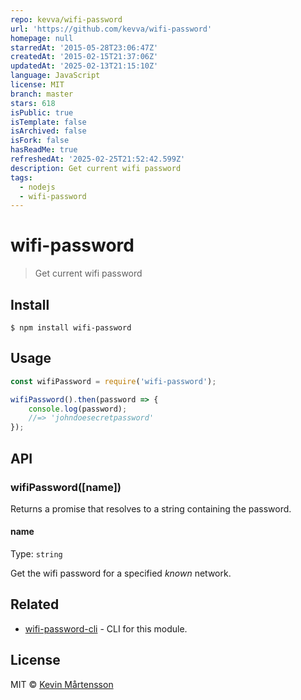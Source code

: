 ```yaml
---
repo: kevva/wifi-password
url: 'https://github.com/kevva/wifi-password'
homepage: null
starredAt: '2015-05-28T23:06:47Z'
createdAt: '2015-02-15T21:37:06Z'
updatedAt: '2025-02-13T21:15:10Z'
language: JavaScript
license: MIT
branch: master
stars: 618
isPublic: true
isTemplate: false
isArchived: false
isFork: false
hasReadMe: true
refreshedAt: '2025-02-25T21:52:42.599Z'
description: Get current wifi password
tags:
  - nodejs
  - wifi-password
---
```


# wifi-password

> Get current wifi password


## Install

```
$ npm install wifi-password
```


## Usage

```js
const wifiPassword = require('wifi-password');

wifiPassword().then(password => {
	console.log(password);
	//=> 'johndoesecretpassword'
});
```


## API

### wifiPassword([name])

Returns a promise that resolves to a string containing the password.

#### name

Type: `string`

Get the wifi password for a specified *known* network.


## Related

* [wifi-password-cli](https://github.com/kevva/wifi-password-cli) - CLI for this module.


## License

MIT © [Kevin Mårtensson](https://github.com/kevva)
